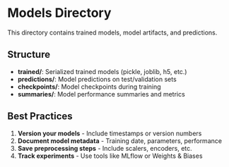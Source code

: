 # Models Directory

This directory contains trained models, model artifacts, and predictions.

## Structure

- **trained/**: Serialized trained models (pickle, joblib, h5, etc.)
- **predictions/**: Model predictions on test/validation sets
- **checkpoints/**: Model checkpoints during training
- **summaries/**: Model performance summaries and metrics

## Best Practices

1. **Version your models** - Include timestamps or version numbers
2. **Document model metadata** - Training date, parameters, performance
3. **Save preprocessing steps** - Include scalers, encoders, etc.
4. **Track experiments** - Use tools like MLflow or Weights & Biases